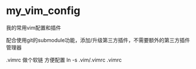 # my_vim_config

我的常用vim配置和插件

配合使用git的submodule功能，添加/升级第三方插件，不需要额外的第三方插件管理器

.vimrc 做个软链 方便配置
ln -s .vim/.vimrc .vimrc


